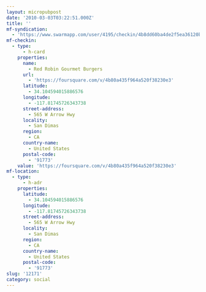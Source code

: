 ```yaml
---
layout: micropubpost
date: '2010-03-03T03:22:51.000Z'
title: ''
mf-syndication:
  - 'https://www.swarmapp.com/user/4195/checkin/4b8dd60ba4de2f5ea36120bc'
mf-checkin:
  - type:
      - h-card
    properties:
      name:
        - Red Robin Gourmet Burgers
      url:
        - 'https://foursquare.com/v/4b80a435f964a520f38230e3'
      latitude:
        - 34.104594015886576
      longitude:
        - -117.81745726343738
      street-address:
        - 565 W Arrow Hwy
      locality:
        - San Dimas
      region:
        - CA
      country-name:
        - United States
      postal-code:
        - '91773'
    value: 'https://foursquare.com/v/4b80a435f964a520f38230e3'
mf-location:
  - type:
      - h-adr
    properties:
      latitude:
        - 34.104594015886576
      longitude:
        - -117.81745726343738
      street-address:
        - 565 W Arrow Hwy
      locality:
        - San Dimas
      region:
        - CA
      country-name:
        - United States
      postal-code:
        - '91773'
slug: '12171'
category: social
---
```

